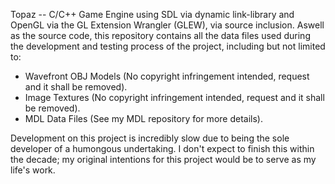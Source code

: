Topaz -- C/C++ Game Engine using SDL via dynamic link-library and OpenGL via the GL Extension Wrangler (GLEW), via source inclusion.
Aswell as the source code, this repository contains all the data files used during the development and testing process of the project, including but not limited to:
- Wavefront OBJ Models (No copyright infringement intended, request and it shall be removed).
- Image Textures (No copyright infringement intended, request and it shall be removed).
- MDL Data Files (See my MDL repository for more details).

Development on this project is incredibly slow due to being the sole developer of a humongous undertaking. I don't expect to finish this within the decade; my original intentions for this project would be to serve as my life's work.
